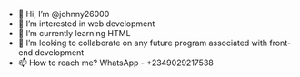 - 👋 Hi, I’m @johnny26000
- 👀 I’m interested in web development 
- 🌱 I’m currently learning HTML
- 💞️ I’m looking to collaborate on any future program associated with front-end development 
- 📫 How to reach me? WhatsApp - +2349029217538

<!---
johnny26000/johnny26000 is a ✨ special ✨ repository because its `README.md` (this file) appears on your GitHub profile.
You can click the Preview link to take a look at your changes.
--->
